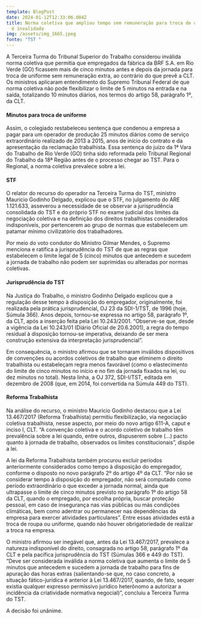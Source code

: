 ```yaml
---
template: BlogPost
date: 2024-01-12T12:33:06.004Z
title: Norma coletiva que ampliou tempo sem remuneração para troca de uniformes
  é invalidada
img: /assets/img_1665.jpeg
fonte: "TST "
---
```

A Terceira Turma do Tribunal Superior do Trabalho considerou inválida norma coletiva que permitia que empregados da fábrica da BRF S.A. em Rio Verde (GO) ficassem mais de cinco minutos antes e depois da jornada para troca de uniforme sem remuneração extra, ao contrário do que prevê a CLT. Os ministros aplicaram entendimento do Supremo Tribunal Federal de que norma coletiva não pode flexibilizar o limite de 5 minutos na entrada e na saída, totalizando 10 minutos diários, nos termos do artigo 58, parágrafo 1º, da CLT.

#### Minutos para troca de uniforme

Assim, o colegiado restabeleceu sentença que condenou a empresa a pagar para um operador de produção 25 minutos diários como de serviço extraordinário realizado de 2013 a 2015, anos de início do contrato e da apresentação da reclamação trabalhista. Essa sentença do juízo da 1ª Vara do Trabalho de Rio Verde (GO) tinha sido reformada pelo Tribunal Regional do Trabalho da 18ª Região antes de o processo chegar ao TST. Para o Regional, a norma coletiva prevalece sobre a lei.

#### STF

O relator do recurso do operador na Terceira Turma do TST, ministro Mauricio Godinho Delgado, explicou que o STF, no julgamento do ARE 1.121.633, asseverou a necessidade de se observar a jurisprudência consolidada do TST e do próprio STF no exame judicial dos limites da negociação coletiva e na definição dos direitos trabalhistas considerados indisponíveis, por pertencerem ao grupo de normas que estabelecem um patamar mínimo civilizatório dos trabalhadores.

Por meio do voto condutor do Ministro Gilmar Mendes, o Supremo menciona e ratifica a jurisprudência do TST de que as regras que estabelecem o limite legal de 5 (cinco) minutos que antecedem e sucedem a jornada de trabalho não podem ser suprimidas ou alteradas por normas coletivas.

#### Jurisprudência do TST

Na Justiça do Trabalho, o ministro Godinho Delgado explicou que a regulação desse tempo à disposição do empregador, originalmente, foi realizada pela prática jurisprudencial, OJ 23 da SDI-1/TST, de 1996 (hoje, Súmula 366). Anos depois, tornou-se expressa no artigo 58, parágrafo 1º, da CLT, após a inserção feita pela Lei 10.243/2001. “Observe-se que, desde a vigência da Lei 10.243/01 (Diário Oficial de 20.6.2001), a regra do tempo residual à disposição tornou-se imperativa, deixando de ser mera construção extensiva da interpretação jurisprudencial”.

Em consequência, o ministro afirmou que se tornaram inválidos dispositivos de convenções ou acordos coletivos de trabalho que eliminem o direito trabalhista ou estabeleçam regra menos favorável (como o elastecimento do limite de cinco minutos no início e no fim da jornada fixados na lei, ou dez minutos no total). Nesta linha, a OJ 372, SDI-I/TST, editada em dezembro de 2008 (que, em 2014, foi convertida na Súmula 449 do TST).

#### Reforma Trabalhista

Na análise do recurso, o ministro Mauricio Godinho destacou que a Lei 13.467/2017 (Reforma Trabalhista) permitiu flexibilização, via negociação coletiva trabalhista, nesse aspecto, por meio do novo artigo 611-A, caput e inciso I, CLT. “A convenção coletiva e o acordo coletivo de trabalho têm prevalência sobre a lei quando, entre outros, dispuserem sobre (...) pacto quanto à jornada de trabalho, observados os limites constitucionais”, dispõe a lei.

A lei da Reforma Trabalhista também procurou excluir períodos anteriormente considerados como tempo à disposição do empregador, conforme o disposto no novo parágrafo 2º do artigo 4º da CLT. “Por não se considerar tempo à disposição do empregador, não será computado como período extraordinário o que exceder a jornada normal, ainda que ultrapasse o limite de cinco minutos previsto no parágrafo 1º do artigo 58 da CLT, quando o empregado, por escolha própria, buscar proteção pessoal, em caso de insegurança nas vias públicas ou más condições climáticas, bem como adentrar ou permanecer nas dependências da empresa para exercer atividades particulares”. Entre essas atividades está a troca de roupa ou uniforme, quando não houver obrigatoriedade de realizar a troca na empresa.

O ministro afirmou ser inegável que, antes da Lei 13.467/2017, prevalece a natureza indisponível do direito, consagrada no artigo 58, parágrafo 1º da CLT e pela pacífica jurisprudência do TST (Súmulas 366 e 449 do TST). “Deve ser considerada inválida a norma coletiva que aumenta o limite de 5 minutos que antecedem e sucedem a jornada de trabalho para fins de apuração das horas extras (salientando-se que, no caso concreto, a situação fático-jurídica é anterior à Lei 13.467/2017, quando, de fato, sequer existia qualquer expresso permissivo jurídico heterônomo a autorizar a incidência da criatividade normativa negocial)”, concluiu a Terceira Turma do TST.

A decisão foi unânime.